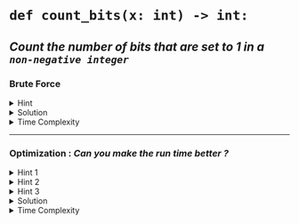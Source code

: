 # `def count_bits(x: int) -> int:`

## _Count the number of bits that are set to 1 in a `non-negative integer`_

### Brute Force 

<details>
<summary>Hint</summary>

_See if the rightmost bit is set to 1 in x by doing ( x & 1 ) , count +1 it if it was , then shift the original number one to the right . Do this till the number is non-zero_  

</details>

<details>

<summary> Solution </summary>

```python
      def count_bits(x: int) -> int:
           count =0
           
           while x:
               count += x&1
               x>> = 1
          
           return count       
```

</details>

<details>
<summary>Time Complexity</summary>

 _O(n), where n is the number of bits needed to represent the integer. Eg: 4 bits are needed to represent the integer 12 ( 1100 )_

</details>


---

### Optimization : *Can you make the run time better ?* 

<details>
<summary> Hint 1  </summary>

  _Only count the `set bits`_


</details>

<details>
<summary> Hint 2 </summary>

  _`x&(x-1)` drops the lowest set bit of x_

</details>

<details>

<summary> Hint 3 </summary>


   _Eg: if x= 110 , then x&(X-1) gives 100, i.e the rightmost set-bit is removed_

</details>

<details>
<summary> Solution </summary>

  ```python
    
    def count_bits(x: int) -> int:
         count =0
         
         while x:
             count += 1
             x&=(x-1)
        
         return count
      
  ```

</details>

<details>
  <summary>Time Complexity</summary>
  
   `  O(m) Where m are the number of Set Bits in (x)) `

</details>
